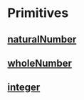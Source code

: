 # Primitives

## [naturalNumber](./naturalNumber/README.md)

## [wholeNumber](./wholeNumber/README.md)

## [integer](./integer/README.md)
